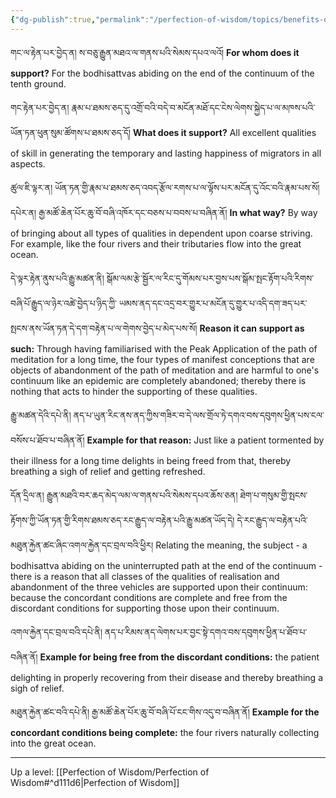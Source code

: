 ```yaml
---
{"dg-publish":true,"permalink":"/perfection-of-wisdom/topics/benefits-of-abandoning-those/"}
---
```


གང་ལ་རྟེན་པར་བྱེད་ན། ས་བཅུ་རྒྱུན་མཐའ་ལ་གནས་པའི་སེམས་དཔའ་ལའོ། 
**For whom does it support?** For the bodhisattvas abiding on the end of the continuum of the tenth ground.

གང་རྟེན་པར་བྱེད་ན། རྣམ་པ་ཐམས་ཅད་དུ་འགྲོ་བའི་བདེ་བ་མངོན་མཐོ་དང་ངེས་ལེགས་སྐྱེད་པ་ལ་མཁས་པའི་ཡོན་ཏན་ཕུན་སུམ་ཚོགས་པ་ཐམས་ཅད་དོ། 
**What does it support?** All excellent qualities of skill in generating the temporary and lasting happiness of migrators in all aspects.

ཚུལ་ཇི་ལྟར་ན། ཡོན་ཏན་གྱི་རྣམ་པ་ཐམས་ཅད་འབད་རྩོལ་རགས་པ་ལ་ལྟོས་པར་མངོན་དུ་འོང་བའི་རྣམ་པས་སོ། 
དཔེར་ན། རྒྱ་མཚོ་ཆེན་པོར་ཆུ་བོ་བཞི་འཁོར་དང་བཅས་པ་བབས་པ་བཞིན་ནོ། 
**In what way?** By way of bringing about all types of qualities in dependent upon coarse striving.
For example, like the four rivers and their tributaries flow into the great ocean.

དེ་ལྟར་རྟེན་ནུས་པའི་རྒྱུ་མཚན་ནི། སྒོམ་ལམ་རྩེ་སྦྱོར་ལ་རིང་དུ་གོམས་པར་བྱས་པས་སྒོམ་སྤང་རྟོག་པའི་རིགས་བཞི་པོ་རྒྱུད་ལ་ཉེར་འཚེ་བྱེད་པ་ཉིད་ཀྱི་
ཡམས་ནད་དང་འདྲ་བར་གྱུར་པ་མངོན་དུ་གྱུར་པ་འདི་དག་ཟད་པར་སྤངས་ནས་ཡོན་ཏན་དེ་དག་བརྟེན་པ་ལ་གེགས་བྱེད་པ་མེད་པས་སོ། 
**Reason it can support as such:** Through having familiarised with the Peak Application of the path of meditation for a long time, the four types of manifest conceptions that are objects of abandonment of the path of meditation and are harmful to one's continuum like an epidemic are completely abandoned; thereby there is nothing that acts to hinder the supporting of these qualities.

རྒྱུ་མཚན་དེའི་དཔེ་ནི། ནད་པ་ཡུན་རིང་ནས་ནད་ཀྱིས་གཟིར་བ་དེ་ལས་གྲོལ་ཏེ་དགའ་བས་དབུགས་ཕྱིན་པས་ངལ་བསོས་པ་ཐོབ་པ་བཞིན་ནོ། 
**Example for that reason:** Just like a patient tormented by their illness for a long time delights in being freed from that, thereby breathing a sigh of relief and getting refreshed.

དོན་དྲིལ་ན། རྒྱུན་མཐའི་བར་ཆད་མེད་ལམ་ལ་གནས་པའི་སེམས་དཔའ་ཆོས་ཅན། 
ཐེག་པ་གསུམ་གྱི་སྤངས་རྟོགས་ཀྱི་ཡོན་ཏན་གྱི་རིགས་ཐམས་ཅད་རང་རྒྱུད་ལ་བརྟེན་པའི་རྒྱུ་མཚན་ཡོད་དེ། 
དེ་རང་རྒྱུད་ལ་བརྟེན་པའི་མཐུན་རྐྱེན་ཚང་ཞིང་འགལ་རྐྱེན་དང་བྲལ་བའི་ཕྱིར། 
Relating the meaning, the subject - a bodhisattva abiding on the uninterrupted path at the end of the continuum - there is a reason that all classes of the qualities of realisation and abandonment of the three vehicles are supported upon their continuum: because the concordant conditions are complete and free from the discordant conditions for supporting those upon their continuum.

འགལ་རྐྱེན་དང་བྲལ་བའི་དཔེ་ནི། ནད་པ་རིམས་ནད་ལེགས་པར་བྱང་སྟེ་དགའ་བས་དབུགས་ཕྱིན་པ་ཐོབ་པ་བཞིན་ནོ། 
**Example for being free from the discordant conditions:** the patient delighting in properly recovering from their disease and thereby breathing a sigh of relief.

མཐུན་རྐྱེན་ཚང་བའི་དཔེ་ནི། རྒྱ་མཚོ་ཆེན་པོར་ཆུ་བོ་བཞི་པོ་ངང་གིས་འདུ་བ་བཞིན་ནོ།
**Example for the concordant conditions being complete:** the four rivers naturally collecting into the great ocean.



---
Up a level: [[Perfection of Wisdom/Perfection of Wisdom#^d111d6\|Perfection of Wisdom]]